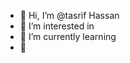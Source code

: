 - 👋 Hi, I’m @tasrif Hassan
- 👀 I’m interested in 
- 🌱 I’m currently learning 
- 💞️ 
  
   
  







